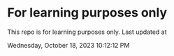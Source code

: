 # For learning purposes only
This repo is for learning purposes only.
Last updated at

Wednesday, October 18, 2023 10:12:12 PM

